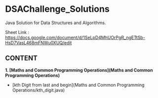 # DSAChallenge_Solutions
Java Solution for Data Structures and Algorithms.

Sheet Link : https://docs.google.com/document/d/1SeLpD4MhUOrPgR_ngETtSb-HsD7VasL468mFNWu0XUQ/edit

## CONTENT
<b>1. [Maths and Common Programming Operations](Maths and Common Programming Operations)</b>
* [kth Digit from last and begin](Maths and Common Programming Operations/kth_digit.java)
